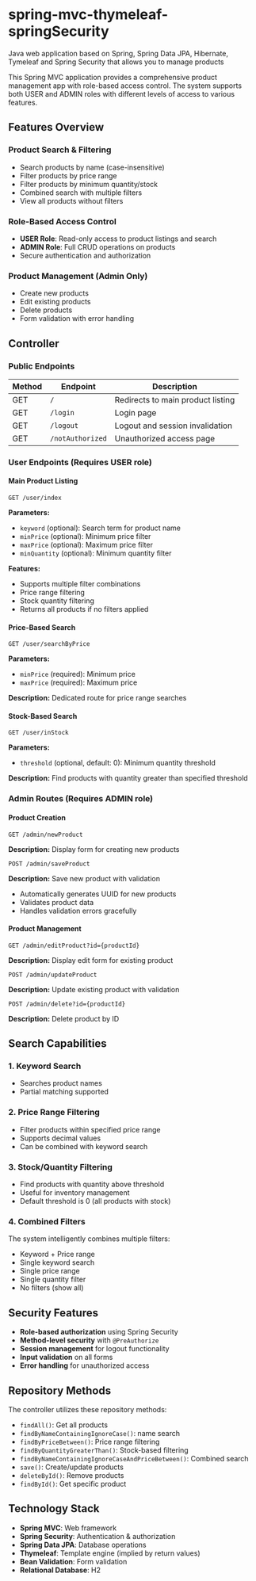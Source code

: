 # spring-mvc-thymeleaf-springSecurity

Java web application based on Spring, Spring Data JPA, Hibernate, Tymeleaf and Spring Security that allows you to manage products

This Spring MVC application provides a comprehensive product management app with role-based access control. The system supports both USER and ADMIN roles with different levels of access to various features.

## Features Overview

### Product Search & Filtering
- Search products by name (case-insensitive)
- Filter products by price range
- Filter products by minimum quantity/stock
- Combined search with multiple filters
- View all products without filters

### Role-Based Access Control
- **USER Role**: Read-only access to product listings and search
- **ADMIN Role**: Full CRUD operations on products
- Secure authentication and authorization

### Product Management (Admin Only)
- Create new products
- Edit existing products
- Delete products
- Form validation with error handling

## Controller

### Public Endpoints

| Method | Endpoint | Description |
|--------|----------|-------------|
| GET | `/` | Redirects to main product listing |
| GET | `/login` | Login page |
| GET | `/logout` | Logout and session invalidation |
| GET | `/notAuthorized` | Unauthorized access page |


### User Endpoints (Requires USER role)

#### Main Product Listing
```
GET /user/index
```
**Parameters:**
- `keyword` (optional): Search term for product name
- `minPrice` (optional): Minimum price filter
- `maxPrice` (optional): Maximum price filter
- `minQuantity` (optional): Minimum quantity filter

**Features:**
- Supports multiple filter combinations
- Price range filtering
- Stock quantity filtering
- Returns all products if no filters applied

#### Price-Based Search
```
GET /user/searchByPrice
```
**Parameters:**
- `minPrice` (required): Minimum price
- `maxPrice` (required): Maximum price

**Description:** Dedicated route for price range searches

#### Stock-Based Search
```
GET /user/inStock
```
**Parameters:**
- `threshold` (optional, default: 0): Minimum quantity threshold

**Description:** Find products with quantity greater than specified threshold

### Admin Routes (Requires ADMIN role)

#### Product Creation
```
GET /admin/newProduct
```
**Description:** Display form for creating new products

```
POST /admin/saveProduct
```
**Description:** Save new product with validation
- Automatically generates UUID for new products
- Validates product data
- Handles validation errors gracefully

#### Product Management
```
GET /admin/editProduct?id={productId}
```
**Description:** Display edit form for existing product

```
POST /admin/updateProduct
```
**Description:** Update existing product with validation

```
POST /admin/delete?id={productId}
```
**Description:** Delete product by ID

## Search Capabilities

### 1. Keyword Search
- Searches product names
- Partial matching supported

### 2. Price Range Filtering
- Filter products within specified price range
- Supports decimal values
- Can be combined with keyword search

### 3. Stock/Quantity Filtering
- Find products with quantity above threshold
- Useful for inventory management
- Default threshold is 0 (all products with stock)

### 4. Combined Filters
The system intelligently combines multiple filters:
- Keyword + Price range
- Single keyword search
- Single price range
- Single quantity filter
- No filters (show all)

## Security Features

- **Role-based authorization** using Spring Security
- **Method-level security** with `@PreAuthorize`
- **Session management** for logout functionality
- **Input validation** on all forms
- **Error handling** for unauthorized access

## Repository Methods

The controller utilizes these repository methods:
- `findAll()`: Get all products
- `findByNameContainingIgnoreCase()`: name search
- `findByPriceBetween()`: Price range filtering
- `findByQuantityGreaterThan()`: Stock-based filtering
- `findByNameContainingIgnoreCaseAndPriceBetween()`: Combined search
- `save()`: Create/update products
- `deleteById()`: Remove products
- `findById()`: Get specific product

## Technology Stack

- **Spring MVC**: Web framework
- **Spring Security**: Authentication & authorization
- **Spring Data JPA**: Database operations
- **Thymeleaf**: Template engine (implied by return values)
- **Bean Validation**: Form validation
- **Relational Database**: H2

